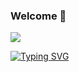 ### Welcome 👋



![](https://komarev.com/ghpvc/?username=your-github-username&style=flat-square)

[![Typing SVG](https://readme-typing-svg.demolab.com?font=Fira+Code&pause=1000&color=F3F739&background=000000&center=true&vCenter=true&random=false&width=435&lines=Hi%2C++Anikesh+Here!;A+Passionate+Programmer+From;Mumbai+University)](https://git.io/typing-svg)

<!--
**Anikesh02/Anikesh02** is a ✨ _special_ ✨ repository because its `README.md` (this file) appears on your GitHub profile.

Here are some ideas to get you started:

- 🔭 I’m currently working on ...
- 🌱 I’m currently learning ...
- 👯 I’m looking to collaborate on ...
- 🤔 I’m looking for help with ...
- 💬 Ask me about ...
- 📫 How to reach me: ...
- 😄 Pronouns: ...
- ⚡ Fun fact: ...
-->
